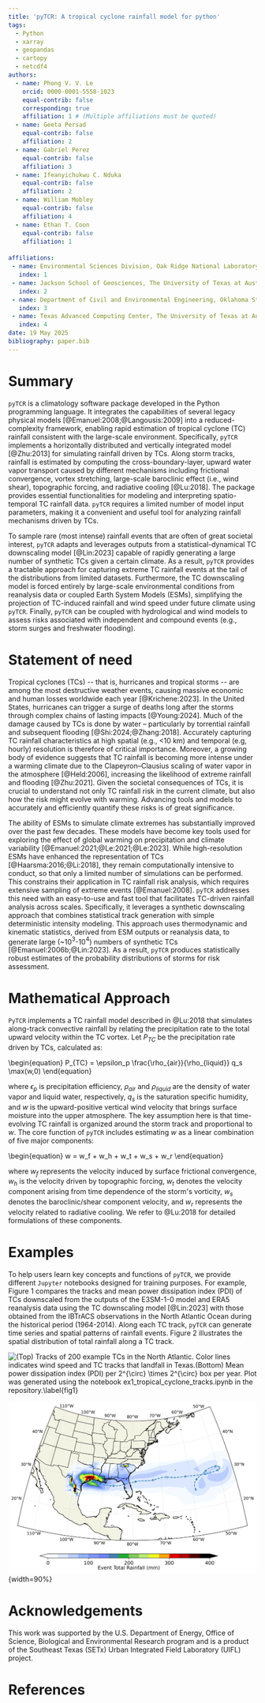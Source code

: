 ```yaml
---
title: 'pyTCR: A tropical cyclone rainfall model for python'
tags:
  - Python
  - xarray
  - geopandas
  - cartopy
  - netcdf4
authors:
  - name: Phong V. V. Le
    orcid: 0000-0001-5558-1023
    equal-contrib: false
    corresponding: true
    affiliation: 1 # (Multiple affiliations must be quoted)
  - name: Geeta Persad
    equal-contrib: false
    affiliation: 2
  - name: Gabriel Perez
    equal-contrib: false
    affiliation: 3
  - name: Ifeanyichukwu C. Nduka
    equal-contrib: false
    affiliation: 2
  - name: William Mobley
    equal-contrib: false
    affiliation: 4
  - name: Ethan T. Coon
    equal-contrib: false
    affiliation: 1

affiliations:
 - name: Environmental Sciences Division, Oak Ridge National Laboratory, Oak Ridge, TN, USA
   index: 1
 - name: Jackson School of Geosciences, The University of Texas at Austin, Austin, TX, USA 
   index: 2
 - name: Department of Civil and Environmental Engineering, Oklahoma State University, OK, USA
   index: 3
 - name: Texas Advanced Computing Center, The University of Texas at Austin, Austin, TX, USA 
   index: 4
date: 19 May 2025
bibliography: paper.bib
---
```


# Summary
`pyTCR` is a climatology software package developed in the Python programming language.
It integrates the capabilities of several legacy physical models [@Emanuel:2008;@Langousis:2009] into a reduced-complexity framework, enabling rapid estimation of tropical cyclone (TC) rainfall consistent with the large-scale environment.
Specifically, `pyTCR` implements a horizontally distributed and vertically integrated model [@Zhu:2013] for simulating rainfall driven by TCs. Along storm tracks, rainfall is estimated by computing the cross-boundary-layer, upward water vapor transport caused by different mechanisms including frictional convergence, vortex stretching, large-scale baroclinic effect (i.e., wind shear), topographic forcing, and radiative cooling [@Lu:2018].
The package provides essential functionalities for modeling and interpreting spatio-temporal TC rainfall data. `pyTCR` requires a limited number of model input parameters, making it a convenient and useful tool for analyzing rainfall mechanisms driven by TCs.

To sample rare (most intense) rainfall events that are often of great societal interest, `pyTCR` adapts and leverages outputs from a statistical-dynamical TC downscaling model [@Lin:2023] capable of rapidly generating a large number of synthetic TCs given a certain climate.
As a result, `pyTCR` provides a tractable approach for capturing extreme TC rainfall events at the tail of the distributions from limited datasets.
Furthermore, the TC downscaling model is forced entirely by large-scale environmental conditions from reanalysis data or coupled Earth System Models (ESMs), simplifying the projection of TC-induced rainfall and wind speed under future climate using `pyTCR`. Finally, `pyTCR` can be coupled with hydrological and wind models to assess risks associated with independent and compound events (e.g., storm surges and freshwater flooding).


# Statement of need
Tropical cyclones (TCs) -- that is, hurricanes and tropical storms -- are among the most destructive weather events, causing massive economic and human losses worldwide each year [@Krichene:2023]. In the United States, hurricanes can trigger a surge of deaths long after the storms through complex chains of lasting impacts [@Young:2024]. Much of the damage caused by TCs is done by water – particularly by torrential rainfall and subsequent flooding [@Shi:2024;@Zhang:2018]. Accurately capturing TC rainfall characteristics at high spatial (e.g., <10 km) and temporal (e.g, hourly) resolution is therefore of critical importance. Moreover, a growing body of evidence suggests that TC rainfall is becoming more intense under a warming climate due to the Clapeyron–Clausius scaling of water vapor in the atmosphere [@Held:2006], increasing the likelihood of extreme rainfall and flooding [@Zhu:2021]. Given the societal consequences of TCs, it is crucial to understand not only TC rainfall risk in the current climate, but also how the risk might evolve with warming. Advancing tools and models to accurately and efficiently quantify these risks is of great significance.

The ability of ESMs to simulate climate extremes has substantially improved over the past few decades.
These models have become key tools used for exploring the effect of global warming on precipitation and climate variability [@Emanuel:2021;@Le:2021;@Le:2023].
While high-resolution ESMs have enhanced the representation of TCs [@Haarsma:2016;@Li:2018], they remain computationally intensive to conduct, so that only a limited number of simulations can be performed.
This constrains their application in TC rainfall risk analysis, which requires extensive sampling of extreme events [@Emanuel:2008].
`pyTCR` addresses this need with an easy-to-use and fast tool that facilitates TC-driven rainfall analysis across scales.
Specifically, it leverages a synthetic downscaling approach that combines statistical track generation with simple deterministic intensity modeling.
This approach uses thermodynamic and kinematic statistics, derived from ESM outputs or reanalysis data, to generate large (~10$^3$-10$^4$) numbers of synthetic TCs [@Emanuel:2006b;@Lin:2023].
As a result, `pyTCR` produces statistically robust estimates of the probability distributions of storms for risk assessment.


# Mathematical Approach
`PyTCR` implements a TC rainfall model described in @Lu:2018 that simulates along-track convective rainfall by relating the precipitation rate to the total upward velocity within the TC vortex. Let $P_{TC}$ be the precipitation rate driven by TCs, calculated as:

\begin{equation}
P_{TC} = \epsilon_p \frac{\rho_{air}}{\rho_{liquid}} q_s \max(w,0)
\end{equation}

where $\epsilon_p$ is precipitation efficiency, $\rho_{air}$ and $\rho_{liquid}$ are the density of water vapor and liquid water, respectively, $q_s$ is the saturation specific humidity, and $w$ is the upward-positive vertical wind velocity that brings surface moisture into the upper atmosphere.
The key assumption here is that time-evolving TC rainfall is organized around the storm track and proportional to $w$. The core function of `pyTCR` includes estimating $w$ as a linear combination of five major components:

\begin{equation}
w = w_f + w_h + w_t + w_s + w_r
\end{equation}

where $w_f$ represents the velocity induced by surface frictional convergence, $w_h$ is the velocity driven by topographic forcing, $w_t$ denotes the velocity component arising from time dependence of the storm's vorticity, $w_s$ denotes the baroclinic/shear component velocity, and $w_r$ represents the velocity related to radiative cooling. We refer to @Lu:2018 for detailed formulations of these components.


# Examples

To help users learn key concepts and functions of `pyTCR`, we provide different `Jupyter` notebooks designed for training purposes. For example, Figure 1 compares the tracks and mean power dissipation index (PDI) of TCs downscaled from the outputs of the E3SM-1-0 model and ERA5 reanalysis data using the TC downscaling model [@Lin:2023] with those obtained from the IBTrACS observations in the North Atlantic Ocean during the historical period (1964-2014).
Along each TC track, `pyTCR` can generate time series and spatial patterns of rainfall events. Figure 2 illustrates the spatial distribution of total rainfall along a TC track.

![(Top) Tracks of 200 example TCs in the North Atlantic. Color lines indicates wind speed and TC tracks that landfall in Texas.(Bottom) Mean power dissipation index (PDI) per $2^{\circ} \times 2^{\circ}$ box per year. Plot was generated using the notebook `ex1_tropical_cyclone_tracks.ipynb` in the repository.\label{fig1}](Fig1.png)

![Spatial distribution of total rainfall generated for a particular TC track that makes landfall on Texas, USA. Plot was generated using the notebook `ex2_rainfall_generation.ipynb` in the repository\label{fig2}](Fig2.png){width=90%}

# Acknowledgements
This work was supported by the U.S. Department of Energy, Office of Science, Biological and Environmental Research program and is a product of the Southeast Texas (SETx) Urban Integrated Field Laboratory (UIFL) project.

# References
